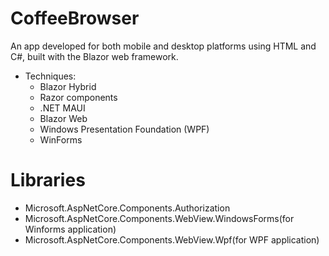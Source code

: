# CoffeeBrowser
An app developed for both mobile and desktop platforms using HTML and C#, built with the Blazor web framework.
- Techniques:
  - Blazor Hybrid
  - Razor components
  - .NET MAUI
  - Blazor Web
  - Windows Presentation Foundation (WPF)
  - WinForms

# Libraries
- Microsoft.AspNetCore.Components.Authorization
- Microsoft.AspNetCore.Components.WebView.WindowsForms(for Winforms application)
- Microsoft.AspNetCore.Components.WebView.Wpf(for WPF application)
